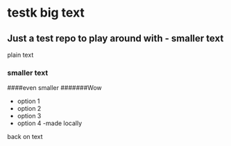 # testk big text
## Just a test repo to play around with   - smaller text
plain text
### smaller text
####even smaller
#######Wow

* option 1
* option 2
* option 3
* option 4 -made locally

back on text
